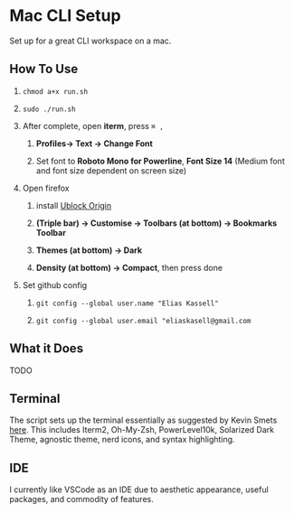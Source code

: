 # Mac CLI Setup

Set up for a great CLI workspace on a mac.

## How To Use

1. `chmod a+x run.sh`

2. `sudo ./run.sh`

3. After complete, open **iterm**, press `⌘ ,`

    1. **Profiles-> Text -> Change Font**

    2. Set font to **Roboto Mono for Powerline**, **Font Size 14** (Medium font and font size dependent on screen size)

4. Open firefox

    1. install [Ublock Origin](https://addons.mozilla.org/en-GB/firefox/addon/ublock-origin/)

    2. **(Triple bar) -> Customise -> Toolbars (at bottom) -> Bookmarks Toolbar**

    3. **Themes (at bottom) -> Dark**

    4. **Density (at bottom) -> Compact**, then press done

5. Set github config

    1. `git config --global user.name "Elias Kassell"`

    2. `git config --global user.email "eliaskasell@gmail.com`

## What it Does

TODO

## Terminal

The script sets up the terminal essentially as suggested by Kevin Smets [here](https://gist.github.com/kevin-smets/8568070). This includes Iterm2, Oh-My-Zsh, PowerLevel10k, Solarized Dark Theme, agnostic theme, nerd icons, and syntax highlighting.

## IDE

I currently like VSCode as an IDE due to aesthetic appearance, useful packages, and commodity of features.
